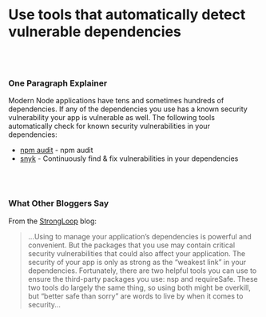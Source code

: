 # Use tools that automatically detect vulnerable dependencies

<br/><br/>

### One Paragraph Explainer

Modern Node applications have tens and sometimes hundreds of dependencies. If any of the dependencies
you use has a known security vulnerability your app is vulnerable as well.
The following tools automatically check for known security vulnerabilities in your dependencies:

- [npm audit](https://docs.npmjs.com/cli/audit) - npm audit
- [snyk](https://snyk.io/) - Continuously find & fix vulnerabilities in your dependencies

<br/><br/>

### What Other Bloggers Say

From the [StrongLoop](https://strongloop.com/strongblog/best-practices-for-express-in-production-part-one-security/) blog:

> ...Using to manage your application’s dependencies is powerful and convenient. But the packages that you use may contain critical security vulnerabilities that could also affect your application. The security of your app is only as strong as the “weakest link” in your dependencies. Fortunately, there are two helpful tools you can use to ensure the third-party packages you use: nsp and requireSafe. These two tools do largely the same thing, so using both might be overkill, but “better safe than sorry” are words to live by when it comes to security...
